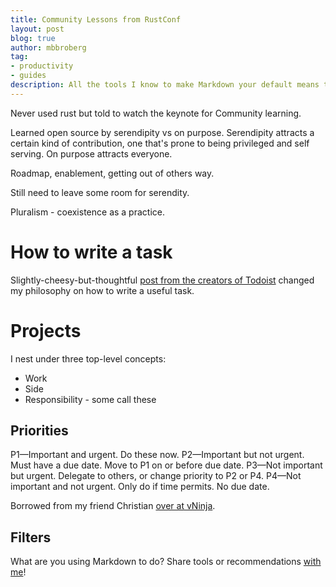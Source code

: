 ```yaml
---
title: Community Lessons from RustConf
layout: post
blog: true
author: mbbroberg
tag:
- productivity
- guides
description: All the tools I know to make Markdown your default means to writing.
---
```


Never used rust but told to watch the keynote for Community learning. 

Learned open source by serendipity vs on purpose. Serendipity attracts a certain kind of contribution, one that's prone to being privileged and self serving. On purpose attracts everyone. 

Roadmap, enablement, getting out of others way. 

Still need to leave some room for serendity. 

Pluralism - coexistence as a practice.

# How to write a task

Slightly-cheesy-but-thoughtful [post from the creators of Todoist](https://blog.doist.com/the-life-changing-magic-of-tidying-up-your-todoist-8413b3e06473) changed my philosophy on how to write a useful task.

# Projects

I nest under three top-level concepts:

* Work
* Side
* Responsibility - some call these 


## Priorities

P1—Important and urgent. Do these now.
P2—Important but not urgent. Must have a due date. Move to P1 on or before due date.
P3—Not important but urgent. Delegate to others, or change priority to P2 or P4.
P4—Not important and not urgent. Only do if time permits. No due date.

Borrowed from my friend Christian [over at vNinja](https://vninja.net/workflow/how-i-use-todoist/).

## Filters



<!--
## Writing in Markdown

{:refdef: style="text-align: center;"}
![Todoist is Markdown Magic]({{ site.baseimg }}/assets/posts/markdown-render-todoist.gif)
{: refdef}


* **Notes** - if you are starting from scratch, decide between [Bear App](http://www.bear-writer.com/) or the do-it-yourself [Joplin](https://joplin.cozic.net/). The latter is open source and robust and the former is simple, sleek, and inexpensive.
* **Todo List** - [Todoist](https://todoist.com/) is Markdown compatible by default (and supports emojis 💥), which is why I continue to use it for all my task management.
* **Writing** - if you can, ditch your CMS and Word docs for a git repository. Honestly, it's simple, gives you all the benefits of version control, and keeps you focused on the text more than the styling.

## Converting Non-Markdown to Markdown

* **Rich text** - wrote something in that undesirable rich text format? It's cool, [MarkdownIt](http://markitdown.medusis.com/) gives you the quickest way to convert. It's a little clumsy with links, but gets you 90% closer than you would writing and rewriting `[link](http://link)`.
* **Medium** - exporting from Medium to Markdown with a nifty Chrome extension like [this one](https://chrome.google.com/webstore/detail/convert-medium-posts-to-m/aelnflnmpbjgipamcogpdoppjbebnjea). It looks like you can write Medium posts in Markdown as well using [code like this](https://github.com/IonicaBizau/medium-editor-Markdown), even [from the command line](https://github.com/timakin/md2mid), though it's easy enough to [import from anywhere](https://medium.com/p/import).
* **Google Docs** - I've heavily relied on the open source [gdocs2md](https://github.com/evbacher/gd2md-html) app to convert Google Docs to Markdown files (hat tip to [this Stackoverflow answer](https://stackoverflow.com/questions/19769460/convert-google-docs-to-jekyll-Markdown) for pointing me here).
* **Evernote** - while this project is getting up their in age, I can confirm that [enml2md](https://github.com/zerobase/enml2md) allows you to extract an Evernote export (.enex) into separate Markdown files.

{:refdef: style="text-align: center;"}
![Medium exports is dope]({{ site.baseimg }}/assets/posts/markdown-export-medium.gif)
{: refdef}

## References when you get stuck

Markdown takes time to internalize and there's no shame in looking it up (I _still_ look up how to link to an image on a regular basis). My frequently visited sites:

* http://daringfireball.net/projects/Markdown/basics
* https://guides.github.com/features/mastering-Markdown/
* https://www.Markdownguide.org/
* Great practice for beginners - [Markdown Tutorial](http://Markdowntutorial.com/) -->


What are you using Markdown to do? Share tools or recommendations [with me](https://twitter.com/mbbroberg)!

